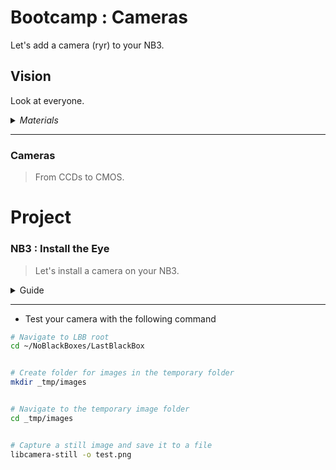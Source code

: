 # Bootcamp : Cameras
Let's add a camera (ryr) to your NB3.

## Vision
Look at everyone.

<details><summary><i>Materials</i></summary><p>

Name|Description| # |Package|Data|Link|
:-------|:----------|:-----:|:-:|:--:|:--:|
Camera (RPi v3)|RPi color camera with auto-focus (version 3)|1|Medium (011)|[-D-](/boxes/vision/_resources/datasheets/rpi_camera_v3.pdf)|[-L-](https://uk.farnell.com/raspberry-pi/sc0872/rpi-camera-mod-3-standard-lens/dp/4132318)
NB3 Camera Mount|Custom laser cut mount for RPi camera|1|Acrylic Mounts|[-D-](/boxes/vision/NB3_camera_mount)|[-L-](VK)
NB3 Cortex Mount|Custom laser cut holder for NPU|1|Acrylic Mounts|[-D-](/boxes/vision/NB3_cortex_mount)|[-L-](VK)
M2.5 bolt (6)|6 mm long M2.5 bolt|4|Mounting Hardware|[-D-](/boxes/robotics/)|[-L-](https://www.accu.co.uk/pozi-pan-head-screws/9255-SPP-M2-5-6-A2)
M2.5 standoff (20/PS)|20 mm long plug-to-socket M2.5 standoff|4|Mounting Hardware|[-D-](/boxes/vision/)|[-L-](https://uk.farnell.com/wurth-elektronik/971200151/standoff-hex-male-female-20mm/dp/2884418)
M3 nut (square)|square M3 nut 1.8 mm thick|1|Mounting Hardware|[-D-](/boxes/audio/-)|[-L-](https://www.accu.co.uk/flat-square-nuts/21326-HFSN-M3-A2)
M3 bolt (12)|12 mm long M3 bolt|1|Mounting Hardware|[-D-](/boxes/vision/)|[-L-](https://www.accu.co.uk/pozi-pan-head-screws/500116-SPP-M3-12-ST-BZP)
M2 bolt (8)|8 mm long M2 bolt|4|Mounting Hardware|[-D-](/boxes/audio/)|[-L-](https://www.accu.co.uk/pozi-pan-head-screws/500101-SPP-M2-8-ST-BZP)
M2 nut|regular M2 nut|4|Mounting Hardware|[-D-](/boxes/audio/)|[-L-](https://www.accu.co.uk/hexagon-nuts/456429-HPN-M2-C8-Z)

</p></details><hr>

### Cameras
> From CCDs to CMOS.


# Project
### NB3 : Install the Eye
> Let's install a camera on your NB3.

<details><summary><weak>Guide</weak></summary>
:-:-: A video guide to completing this project can be viewed <a href="https://vimeo.com/1042945461" target="_blank" rel="noopener noreferrer">here</a>.
</details><hr>

- Test your camera with the following command
```bash
# Navigate to LBB root
cd ~/NoBlackBoxes/LastBlackBox


# Create folder for images in the temporary folder
mkdir _tmp/images


# Navigate to the temporary image folder
cd _tmp/images


# Capture a still image and save it to a file
libcamera-still -o test.png
```


